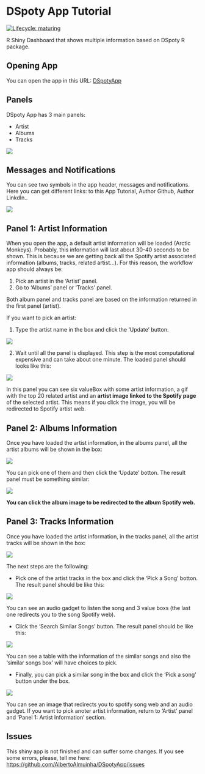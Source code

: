 
# DSpoty App Tutorial

[![Lifecycle:
maturing](https://img.shields.io/badge/lifecycle-maturing-blue.svg)](https://www.tidyverse.org/lifecycle/#maturing)

R Shiny Dashboard that shows multiple information based on DSpoty R
package.

## Opening App

You can open the app in this URL:
[DSpotyApp](https://albertoalmuinha.shinyapps.io/DSpotyApp/)

## Panels

DSpoty App has 3 main panels:

  - Artist
  - Albums
  - Tracks

![](https://github.com/AlbertoAlmuinha/DSpotyApp/blob/master/Images/app_panels.JPG)<!-- -->

## Messages and Notifications

You can see two symbols in the app header, messages and notifications.
Here you can get different links: to this App Tutorial, Author Github,
Author LinkdIn..

![](https://github.com/AlbertoAlmuinha/DSpotyApp/blob/master/Images/symbols.JPG)<!-- -->

## Panel 1: Artist Information

When you open the app, a default artist information will be loaded
(Arctic Monkeys). Probably, this information will last about 30-40
seconds to be shown. This is because we are getting back all the Spotify
artist associated information (albums, tracks, related artist…). For
this reason, the workflow app should always be:

1.  Pick an artist in the ‘Artist’ panel.
2.  Go to ‘Albums’ panel or ‘Tracks’ panel.

Both album panel and tracks panel are based on the information returned
in the first panel (artist).

If you want to pick an artist:

1.  Type the artist name in the box and click the ‘Update’ button.

![](https://github.com/AlbertoAlmuinha/DSpotyApp/blob/master/Images/artist_box.JPG)<!-- -->

2.  Wait until all the panel is displayed. This step is the most
    computational expensive and can take about one minute. The loaded
    panel should looks like this:

![](https://github.com/AlbertoAlmuinha/DSpotyApp/blob/master/Images/artist_panel.JPG)<!-- -->

In this panel you can see six valueBox with some artist information, a
gif with the top 20 related artist and an **artist image linked to the
Spotify page** of the selected artist. This means if you click the
image, you will be redirected to Spotify artist web.

## Panel 2: Albums Information

Once you have loaded the artist information, in the albums panel, all
the artist albums will be shown in the box:

![](https://github.com/AlbertoAlmuinha/DSpotyApp/blob/master/Images/album_box.JPG)<!-- -->

You can pick one of them and then click the ‘Update’ botton. The result
panel must be something similar:

![](https://github.com/AlbertoAlmuinha/DSpotyApp/blob/master/Images/album_panel.JPG)<!-- -->

**You can click the album image to be redirected to the album Spotify
web.**

## Panel 3: Tracks Information

Once you have loaded the artist information, in the tracks panel, all
the artist tracks will be shown in the box:

![](https://github.com/AlbertoAlmuinha/DSpotyApp/blob/master/Images/track_box.JPG)<!-- -->

The next steps are the following:

  - Pick one of the artist tracks in the box and click the ‘Pick a Song’
    botton. The result panel should be like this:

![](https://github.com/AlbertoAlmuinha/DSpotyApp/blob/master/Images/track_1.JPG)<!-- -->

You can see an audio gadget to listen the song and 3 value boxs (the
last one redirects you to the song Spotify web).

  - Click the ‘Search Similar Songs’ button. The result panel should be
    like this:

![](https://github.com/AlbertoAlmuinha/DSpotyApp/blob/master/Images/track_2.JPG)<!-- -->

You can see a table with the information of the similar songs and also
the ‘similar songs box’ will have choices to pick.

  - Finally, you can pick a similar song in the box and click the ‘Pick
    a song’ button under the box.

![](https://github.com/AlbertoAlmuinha/DSpotyApp/blob/master/Images/track_3.JPG)<!-- -->

You can see an image that redirects you to spotify song web and an audio
gadget. If you want to pick anoter artist information, return to
‘Artist’ panel and ‘Panel 1: Artist Information’ section.

## Issues

This shiny app is not finished and can suffer some changes. If you see
some errors, please, tell me here:
<https://github.com/AlbertoAlmuinha/DSpotyApp/issues>
